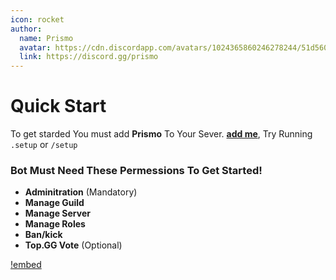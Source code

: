 ```yaml
---
icon: rocket
author:
  name: Prismo
  avatar: https://cdn.discordapp.com/avatars/1024365860246278244/51d5603eff69376da9a21e86b07a75bd.png?size=2048
  link: https://discord.gg/prismo
---
```

# Quick Start

To get starded You must add **Prismo** To Your Sever. [**add me**](https://discord.com/api/oauth2/authorize?client_id=1024365860246278244&permissions=8&redirect_uri=https%3A%2F%2Fdiscord.gg%2FUAGA9htZCe&response_type=code&scope=bot%20applications.commands.permissions.update%20identify%20guilds), Try Running `.setup` or `/setup` 

### Bot Must Need These Permessions To Get Started!

- **Adminitration** (Mandatory)
- **Manage Guild** 
- **Manage Server**
- **Manage Roles**
- **Ban/kick**
- **Top.GG Vote** (Optional)

[!embed](https://www.youtube.com/embed/A5dCAoaYWTE)